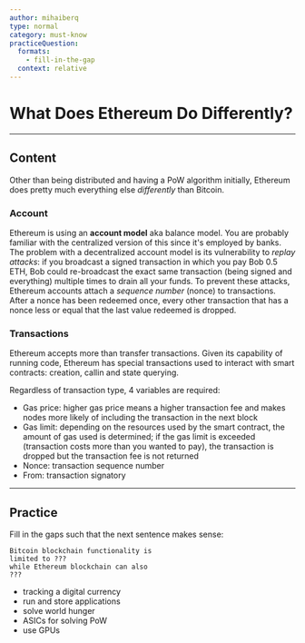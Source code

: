 ```yaml
---
author: mihaiberq
type: normal
category: must-know
practiceQuestion:
  formats:
    - fill-in-the-gap
  context: relative
---
```


# What Does Ethereum Do Differently?


---

## Content

Other than being distributed and having a PoW algorithm initially, Ethereum does pretty much everything else *differently* than Bitcoin.

### Account

Ethereum is using an **account model** aka balance model. You are probably familiar with the centralized version of this since it's employed by banks. The problem with a decentralized account model is its vulnerability to *replay attacks*: if you broadcast a signed transaction in which you pay Bob 0.5 ETH, Bob could re-broadcast the exact same transaction (being signed and everything) multiple times to drain all your funds. To prevent these attacks, Ethereum accounts attach a *sequence number* (nonce) to transactions. After a nonce has been redeemed once, every other transaction that has a nonce less or equal that the last value redeemed is dropped.

### Transactions

Ethereum accepts more than transfer transactions. Given its capability of running code, Ethereum has special transactions used to interact with smart contracts: creation, callin and state querying.

Regardless of transaction type, 4 variables are required:

- Gas price: higher gas price means a higher transaction fee and makes nodes more likely of including the transaction in the next block
- Gas limit: depending on the resources used by the smart contract, the amount of gas used is determined; if the gas limit is exceeded (transaction costs more than you wanted to pay), the transaction is dropped but the transaction fee is not returned
- Nonce: transaction sequence number
- From: transaction signatory
      	


---

## Practice

Fill in the gaps such that the next sentence makes sense:

```plain-text
Bitcoin blockchain functionality is
limited to ???
while Ethereum blockchain can also
??? 
```

- tracking a digital currency
- run and store applications
- solve world hunger
- ASICs for solving PoW
- use GPUs
